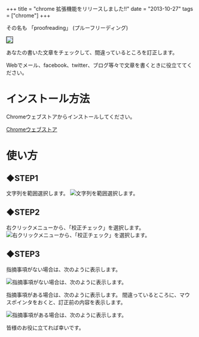 +++
title = "chrome 拡張機能をリリースしました!!"
date = "2013-10-27"
tags = ["chrome"]
+++

その名も 「proofreading」 (プルーフリーディング)

<a href="https://chrome.google.com/webstore/detail/proofreading/pejbjolehfalicekealkmglgpmdlpihk?hl=ja"> <img src="/images/octopress/unnamed.jpg" style="border:1px solid"></a>

あなたの書いた文章をチェックして、間違っているところを訂正します。

Webでメール、facebook、twitter、ブログ等々で文章を書くときに役立ててください。

<!--more-->

# インストール方法

Chromeウェブストアからインストールしてください。

[Chromeウェブストア](https://chrome.google.com/webstore/detail/proofreading/pejbjolehfalicekealkmglgpmdlpihk?hl=ja)  

# 使い方
## ◆STEP1
文字列を範囲選択します。
![文字列を範囲選択します。](/images/octopress/proofreading%231.png)  

## ◆STEP2
右クリックメニューから、「校正チェック」を選択します。<br>![右クリックメニューから、「校正チェック」を選択します。](/images/octopress/proofreading%232.png)

## ◆STEP3
指摘事項がない場合は、次のように表示します。

![指摘事項がない場合は、次のように表示します。](/images/octopress/proofreading%234.png)

指摘事項がある場合は、次のように表示します。 間違っているところに、マウスポインタをおくと、訂正前の内容を表示します。

![指摘事項がある場合は、次のように表示します。](/images/octopress/proofreading%235.png)

皆様のお役に立てれば幸いです。
